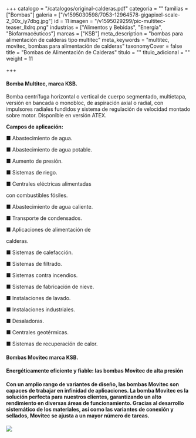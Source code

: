 +++
catalogo = "/catalogos/original-calderas.pdf"
categoria = ""
familias = ["Bombas"]
galeria = ["/v1595030598/7053-12964578-gigapixel-scale-2_00x_iy7dbg.jpg"]
id = 11
imagen = "/v1595029299/pic-multitec-teaser_llxlrq.png"
industrias = ["Alimentos y Bebidas", "Energía", "Biofarmacéuticos"]
marcas = ["KSB"]
meta_description = "bombas para alimentación de calderas tipo multitec"
meta_keywords = "multitec, movitec, bombas para alimentación de calderas"
taxonomyCover = false
title = "Bombas de Alimentación de Calderas"
titulo = ""
titulo_adicional = ""
weight = 11

+++
#### **Bomba Multitec, marca KSB.**

Bomba centrífuga horizontal o vertical de cuerpo segmentado, multietapa, versión en bancada o monobloc, de aspiración axial o radial, con impulsores radiales fundidos y sistema de regulación de velocidad montado sobre motor. Disponible en versión ATEX.

**Campos de aplicación:**

■ Abastecimiento de agua.

■ Abastecimiento de agua potable.

■ Aumento de presión.

■ Sistemas de riego.

■ Centrales eléctricas alimentadas

con combustibles fósiles.

■ Abastecimiento de agua caliente.

■ Transporte de condensados.

■ Aplicaciones de alimentación de

calderas.

■ Sistemas de calefacción.

■ Sistemas de filtrado.

■ Sistemas contra incendios.

■ Sistemas de fabricación de nieve.

■ Instalaciones de lavado.

■ Instalaciones industriales.

■ Desaladoras.

■ Centrales geotérmicas.

■ Sistemas de recuperación de calor.

#### **Bombas Movitec marca KSB.**

#### Energéticamente eficiente y fiable: las bombas Movitec de alta presión

#### Con un amplio rango de variantes de diseño, las bombas Movitec son capaces de trabajar en infinidad de aplicaciones. La bomba Movitec es la solución perfecta para nuestros clientes, garantizando un alto rendimiento en diversas áreas de funcionamiento. Gracias al desarrollo sistemático de los materiales, así como las variantes de conexión y sellados, Movitec se ajusta a un mayor número de tareas.

![](https://res.cloudinary.com/novatec/v1595029462/movitec-img-data_zfw8y0.jpg)